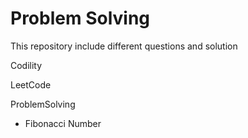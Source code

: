 # Problem Solving
This repository include different questions and solution

Codility

LeetCode

ProblemSolving
- Fibonacci Number